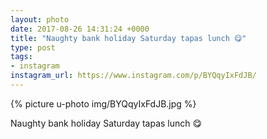```yaml
---
layout: photo
date: 2017-08-26 14:31:24 +0000
title: "Naughty bank holiday Saturday tapas lunch 😋"
type: post
tags:
- instagram
instagram_url: https://www.instagram.com/p/BYQqyIxFdJB/
---
```


{% picture u-photo img/BYQqyIxFdJB.jpg %}

Naughty bank holiday Saturday tapas lunch 😋
